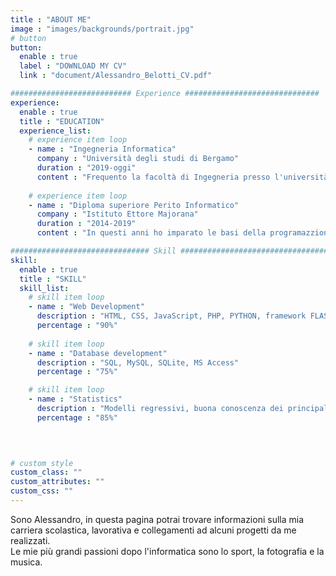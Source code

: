 ```yaml
---
title : "ABOUT ME"
image : "images/backgrounds/portrait.jpg"
# button
button:
  enable : true
  label : "DOWNLOAD MY CV"
  link : "document/Alessandro_Belotti_CV.pdf"

########################### Experience ##############################
experience:
  enable : true
  title : "EDUCATION"
  experience_list:
    # experience item loop
    - name : "Ingegneria Informatica"
      company : "Università degli studi di Bergamo"
      duration : "2019-oggi"
      content : "Frequento la facoltà di Ingegneria presso l'università di Bergamo. Ho sempre avuto particolare interesse per le materia STEM."
      
    # experience item loop
    - name : "Diploma superiore Perito Informatico"
      company : "Istituto Ettore Majorana"
      duration : "2014-2019"
      content : "In questi anni ho imparato le basi della programazzione, in particolare C++, Java e i principali linguaggi per il web development."

############################### Skill #################################
skill:
  enable : true
  title : "SKILL"
  skill_list:
    # skill item loop
    - name : "Web Development"
      description : "HTML, CSS, JavaScript, PHP, PYTHON, framework FLASK"
      percentage : "90%"
      
    # skill item loop
    - name : "Database development"
      description : "SQL, MySQL, SQLite, MS Access"
      percentage : "75%"

    # skill item loop
    - name : "Statistics"
      description : "Modelli regressivi, buona conoscenza dei principali modelli per processi stocastici"
      percentage : "85%"
      
   


# custom style
custom_class: "" 
custom_attributes: "" 
custom_css: ""
---
```


Sono Alessandro, in questa pagina potrai trovare informazioni sulla mia carriera scolastica, lavorativa e collegamenti ad alcuni progetti da me realizzati. <br> Le mie più grandi passioni dopo l'informatica sono lo sport, la fotografia e la musica.